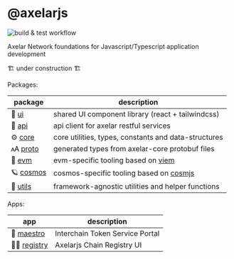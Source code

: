 # @axelarjs

![build & test workflow](https://github.com/axelarnetwork/axelarjs/actions/workflows/test.yml/badge.svg)

Axelar Network foundations for Javascript/Typescript application development

:building_construction: under construction :building_construction:

Packages:

| package                        | description                                                                 |
| ------------------------------ | --------------------------------------------------------------------------- |
| 🎨 [ui](/packages/ui)          | shared UI component library (react + tailwindcss)                           |
| 📡 [api](/packages/api)        | api client for axelar restful services                                      |
| ⚙️ [core](/packages//core)     | core utilities, types, constants and data-structures                        |
| 🗚 [proto](/packages/proto)     | generated types from axelar-core protobuf files                             |
| 🐬 [evm](/packages//evm)       | evm-specific tooling based on [viem](https://github.com/wagmi-dev/viem)     |
| 🪐 [cosmos](/packages//cosmos) | cosmos-specific tooling based on [cosmjs](https://github.com/cosmos/cosmjs) |
| 🔧 [utils](/packages/utils)    | framework-agnostic utilities and helper functions                           |

Apps:

| app                           | description                     |
| ----------------------------- | ------------------------------- |
| 🎼 [maestro](/apps/maestro)   | Interchain Token Service Portal |
| 🕵️‍♂️ [registry](/apps/registry) | Axelarjs Chain Registry UI      |
